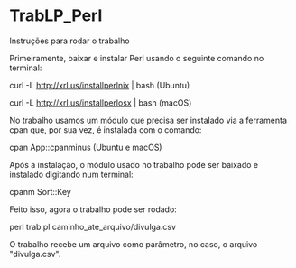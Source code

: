 # TrabLP_Perl
Instruções para rodar o trabalho

Primeiramente, baixar e instalar Perl usando o seguinte comando no terminal:

curl -L http://xrl.us/installperlnix | bash (Ubuntu)

curl -L http://xrl.us/installperlosx | bash (macOS)
 
No trabalho usamos um módulo que precisa ser instalado via a ferramenta cpan que, por sua vez, é instalada com o comando:

cpan App::cpanminus (Ubuntu e macOS)

Após a instalação, o módulo usado no trabalho pode ser baixado e instalado digitando num terminal:

cpanm Sort::Key

Feito isso, agora o trabalho pode ser rodado:

perl trab.pl caminho_ate_arquivo/divulga.csv

O trabalho recebe um arquivo como parâmetro, no caso, o arquivo "divulga.csv".
